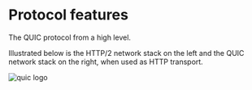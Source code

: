 # Protocol features

The QUIC protocol from a high level.

Illustrated below is the HTTP/2 network stack on the left and the QUIC network
stack on the right, when used as HTTP transport.

![quic logo](../images/quic-stack.png)

